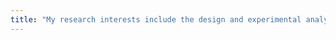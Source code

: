 ```yaml
---
title: "My research interests include the design and experimental analysis of architectures, protocols, and applications for next-generation wireless communication and sensing systems with a focus on millimeter-wave and terahertz networks, Internet of Things, robotic wireless networks, and wireless security. On these topics, my lab’s research spans from theoretical analysis and modeling to hardware implementations and experimental evaluations."
---
```

